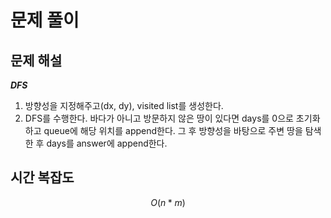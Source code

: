   # 문제 풀이

## 문제 해설

***DFS***

1. 방향성을 지정해주고(dx, dy), visited list를 생성한다.
2. DFS를 수행한다. 바다가 아니고 방문하지 않은 땅이 있다면 days를 0으로 초기화하고 queue에 해당 위치를 append한다. 그 후 방향성을 바탕으로 주변 땅을 탐색한 후 days를 answer에 append한다.

## 시간 복잡도

$$O(n*m)$$
